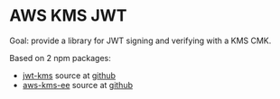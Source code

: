 # AWS KMS JWT

Goal: provide a library for JWT signing and verifying with a KMS CMK.

Based on 2 npm packages:
- [jwt-kms](https://www.npmjs.com/package/jwt-kms)
    source at [github](https://github.com/jonathankeebler/jwt-kms)
- [aws-kms-ee](https://www.npmjs.com/package/aws-kms-ee)
    source at [github](https://github.com/DanteInc/aws-kms-ee)